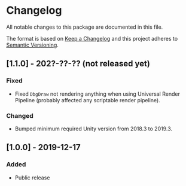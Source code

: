 # Changelog
All notable changes to this package are documented in this file.

The format is based on [Keep a Changelog](http://keepachangelog.com/en/1.0.0/)
and this project adheres to [Semantic Versioning](http://semver.org/spec/v2.0.0.html).

## [1.1.0] - 202?-??-?? (not released yet)
### Fixed
 - Fixed ```DbgDraw``` not rendering anything when using Universal Render Pipeline (probably affected any scriptable render pipeline).

### Changed
 - Bumped minimum required Unity version from 2018.3 to 2019.3.

## [1.0.0] - 2019-12-17
### Added
 - Public release
